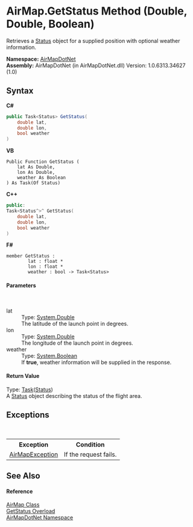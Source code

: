# AirMap.GetStatus Method (Double, Double, Boolean)
 

Retrieves a <a href="T_AirMapDotNet_Entities_StatusAPI_Status">Status</a> object for a supplied position with optional weather information.

**Namespace:**&nbsp;<a href="N_AirMapDotNet">AirMapDotNet</a><br />**Assembly:**&nbsp;AirMapDotNet (in AirMapDotNet.dll) Version: 1.0.6313.34627 (1.0)

## Syntax

**C#**<br />
``` C#
public Task<Status> GetStatus(
	double lat,
	double lon,
	bool weather
)
```

**VB**<br />
``` VB
Public Function GetStatus ( 
	lat As Double,
	lon As Double,
	weather As Boolean
) As Task(Of Status)
```

**C++**<br />
``` C++
public:
Task<Status^>^ GetStatus(
	double lat, 
	double lon, 
	bool weather
)
```

**F#**<br />
``` F#
member GetStatus : 
        lat : float * 
        lon : float * 
        weather : bool -> Task<Status> 

```


#### Parameters
&nbsp;<dl><dt>lat</dt><dd>Type: <a href="http://msdn2.microsoft.com/en-us/library/643eft0t" target="_blank">System.Double</a><br />The latitude of the launch point in degrees.</dd><dt>lon</dt><dd>Type: <a href="http://msdn2.microsoft.com/en-us/library/643eft0t" target="_blank">System.Double</a><br />The longitude of the launch point in degrees.</dd><dt>weather</dt><dd>Type: <a href="http://msdn2.microsoft.com/en-us/library/a28wyd50" target="_blank">System.Boolean</a><br />If <b>true</b>, weather information will be supplied in the response.</dd></dl>

#### Return Value
Type: <a href="http://msdn2.microsoft.com/en-us/library/dd321424" target="_blank">Task</a>(<a href="T_AirMapDotNet_Entities_StatusAPI_Status">Status</a>)<br />A <a href="T_AirMapDotNet_Entities_StatusAPI_Status">Status</a> object describing the status of the flight area.

## Exceptions
&nbsp;<table><tr><th>Exception</th><th>Condition</th></tr><tr><td><a href="T_AirMapDotNet_AirMapException">AirMapException</a></td><td>If the request fails.</td></tr></table>

## See Also


#### Reference
<a href="T_AirMapDotNet_AirMap">AirMap Class</a><br /><a href="Overload_AirMapDotNet_AirMap_GetStatus">GetStatus Overload</a><br /><a href="N_AirMapDotNet">AirMapDotNet Namespace</a><br />